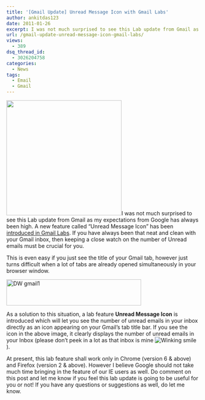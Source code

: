 ```yaml
---
title: '[Gmail Update] Unread Message Icon with Gmail Labs'
author: ankitdas123
date: 2011-01-26
excerpt: I was not much surprised to see this Lab update from Gmail as my expectations from Google has always been high. A new feature called “Unread Message Icon” has been introduced in Gmail Labs. If you have always been that neat and clean with your Gmail inbox, then keeping a close watch on the number of Unread emails must be crucial for you. This is even easy if you just see the title of your Gmail tab, however just turns difficult when there are a lot of tabs opened simultaneously in your browser window.
url: /gmail-update-unread-message-icon-gmail-labs/
views:
  - 389
dsq_thread_id:
  - 3026204758
categories:
  - News
tags:
  - Email
  - Gmail
---
```

<a rel="attachment wp-att-34539" href="http://devilsworkshop.org/enable-emails-delegation-gmail-account/gmail_logo_300x300/"><img class="alignright size-full wp-image-34539" title="gmail_logo_300X300" src="http://cdn.devilsworkshop.org/files/2010/12/gmail_logo_300X300.png" alt="" width="300" height="300" /></a>I was not much surprised to see this Lab update from Gmail as my expectations from Google has always been high. A new feature called “Unread Message Icon” has been <a href="http://gmailblog.blogspot.com/2011/01/new-in-labs-unread-message-icon.html" onclick="_gaq.push(['_trackEvent', 'outbound-article', 'http://gmailblog.blogspot.com/2011/01/new-in-labs-unread-message-icon.html', 'introduced in Gmail Labs']);" >introduced in Gmail Labs</a>. If you have always been that neat and clean with your Gmail inbox, then keeping a close watch on the number of Unread emails must be crucial for you.

This is even easy if you just see the title of your Gmail tab, however just turns difficult when a lot of tabs are already opened simultaneously in your browser window.

[<img style="background-image: none; padding-left: 0px; padding-right: 0px; display: inline; padding-top: 0px; border: 0px;" title="DW gmail1" src="http://cdn.devilsworkshop.org/files/2011/01/DW-gmail1_thumb.jpg" border="0" alt="DW gmail1" width="351" height="68" />][1]

As a solution to this situation, a lab feature **Unread Message Icon** is introduced which will let you see the number of unread emails in your inbox directly as an icon appearing on your Gmail’s tab title bar. If you see the icon in the above image, it clearly displays the number of unread emails in your Inbox (please don’t peek in a lot as that inbox is mine <img class="wlEmoticon wlEmoticon-winkingsmile" style="border-style: none;" src="http://cdn.devilsworkshop.org/files/2011/01/wlEmoticon-winkingsmile.png" alt="Winking smile" /> ).

At present, this lab feature shall work only in Chrome (version 6 & above) and Firefox (version 2 & above). However I believe Google should not take much time bringing in the feature of our IE users as well. Do comment on this post and let me know if you feel this lab update is going to be useful for you or not! If you have any questions or suggestions as well, do let me know.

 [1]: http://cdn.devilsworkshop.org/files/2011/01/DW-gmail1.jpg
